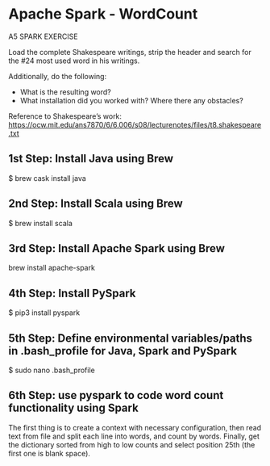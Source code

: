 # Apache Spark - WordCount

A5 SPARK EXERCISE

Load the complete Shakespeare writings, strip the header and search for the #24 most used word in his writings. 

Additionally, do the following:

- What is the resulting word?
- What installation did you worked with? Where there any obstacles?

Reference to Shakespeare’s work: https://ocw.mit.edu/ans7870/6/6.006/s08/lecturenotes/files/t8.shakespeare.txt

## 1st Step: Install Java using Brew

$ brew cask install java

## 2nd Step: Install Scala using Brew

$ brew install scala

## 3rd Step: Install Apache Spark using Brew

brew install apache-spark

## 4th Step: Install PySpark

$ pip3 install pyspark

## 5th Step: Define environmental variables/paths in .bash_profile for Java, Spark and PySpark

$ sudo nano .bash_profile

## 6th Step: use pyspark to code word count functionality using Spark

The first thing is to create a context with necessary configuration, then read text from file and split each line into words, and count by words. Finally, get the dictionary sorted from high to low counts and select position 25th (the first one is blank space).


